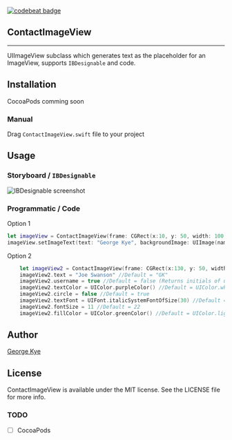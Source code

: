 [![codebeat badge](https://codebeat.co/badges/0307d76d-2646-4566-8e82-869b90c95f92)](https://codebeat.co/projects/github-com-gkye-contactimageview)
## ContactImageView
----------------------

UIImageView subclass which generates text as the placeholder for an ImageView, supports `IBDesignable` and code.

## Installation
CocoaPods comming soon

### Manual
Drag `ContactImageView.swift` file to your project

## Usage

### Storyboard / `IBDesignable`
![IBDesignable screenshot](http://g.recordit.co/vqI1yZmutI.gif)

### Programmatic / Code
Option  1
```swift
let imageView = ContactImageView(frame: CGRect(x:10, y: 50, width: 100, height: 100))
imageView.setImageText(text: "George Kye", backgroundImage: UIImage(named: "bg"), username: true, textColor: UIColor.whiteColor(), fillColor: UIColor.blackColor(), circle: true) //backgroundImage is optional
```
Option 2
```swift
    let imageView2 = ContactImageView(frame: CGRect(x:130, y: 50, width: 100, height: 100))
    imageView2.text = "Joe Swanson" //Default = "GK"
    imageView2.username = true //Default = false (Returns initials of username if true)
    imageView2.textColor = UIColor.purpleColor() //Default = UIColor.whiteColor()
    imageView2.circle = false //Default = true
    imageView2.textFont = UIFont.italicSystemFontOfSize(30) //Default = UIFont.systemFontOfSize(22)
    imageView2.fontSize = 11 //Default = 22
    imageView2.fillColor = UIColor.greenColor() //Default = UIColor.lightGrayColor
```
## Author
<a href="twitter.com/gkye">George Kye </a>

## License
ContactImageView is available under the MIT license. See the LICENSE file for more info.

### TODO

- [ ] CocoaPods

